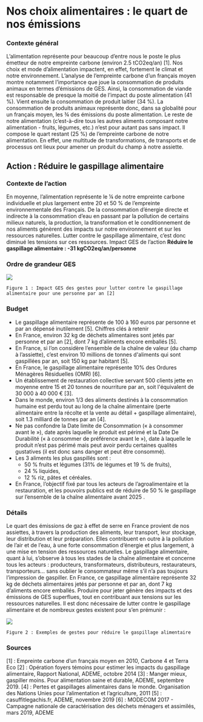 # Nos choix alimentaires : le quart de nos émissions
 
### Contexte général
L’alimentation représente pour beaucoup d’entre nous le poste le plus émetteur de notre empreinte carbone (environ 2.5 tCO2eq/an) [1]. Nos choix et mode d’alimentation impactent, en effet, fortement le climat et notre environnement. 
L’analyse de l’empreinte carbone d’un français moyen montre notamment l’importance que joue la consommation de produits animaux en termes d’émissions de GES. Ainsi, la consommation de viande est responsable de presque la moitié de l’impact du poste alimentation (41 %). Vient ensuite la consommation de produit laitier (34 %). La consommation de produits animaux représente donc, dans sa globalité pour un français moyen, les ¾ des émissions du poste alimentation. Le reste de notre alimentation (c’est-à-dire tous les autres aliments composant notre alimentation - fruits, légumes, etc.) n’est pour autant pas sans impact. Il compose le quart restant (25 %) de l’empreinte carbone de notre alimentation. En effet, une multitude de transformations, de transports et de processus ont lieux pour amener un produit du champ à notre assiette. 

## Action : Réduire le gaspillage alimentaire

### Contexte de l’action
En moyenne, l’alimentation représente le ¼ de notre empreinte carbone individuelle et plus largement entre 20 et 50 % de l’empreinte environnementale des Français. De la consommation d’énergie directe et indirecte à la consommation d’eau en passant par la pollution de certains milieux naturels, la production, la transformation et le conditionnement de nos aliments génèrent des impacts sur notre environnement et sur les ressources naturelles. 
Lutter contre le gaspillage alimentaire, c’est donc diminué les tensions sur ces ressources. 
Impact GES de l’action
**Réduire le gaspillage alimentaire : -31 kgCO2eq/an/personne**

### Ordre de grandeur GES 
![](https://www.associationbilancarbone.fr/wp-content/uploads/2020/12/gaspi-alimentaire-fig1.jpg) 

```Figure 1 : Impact GES des gestes pour lutter contre le gaspillage alimentaire pour une personne par an [2]```

### Budget
* Le gaspillage alimentaire représente de 100 à 160 euros par personne et par an dépensé inutilement [5].
Chiffres clés à retenir
* En France, environ 32 kg de déchets alimentaires sont jetés par personne et par an [2], dont 7 kg d’aliments encore emballés [5].
* En France, si l’on considère l’ensemble de la chaîne de valeur (du champ à l’assiette), c’est environ 10 millions de tonnes d'aliments qui sont gaspillées par an, soit 150 kg par habitant [5].
* En France, le gaspillage alimentaire représente 10% des Ordures Ménagères Résiduelles (OMR) [6].
* Un établissement de restauration collective servant 500 clients jette en moyenne entre 15 et 20 tonnes de nourriture par an, soit l'équivalent de 30 000 à 40 000 € [3].
* Dans le monde, environ 1/3 des aliments destinés à la consommation humaine est perdu tout au long de la chaîne alimentaire (perte alimentaire entre la récolte et la vente au détail + gaspillage alimentaire), soit 1.3 milliard de tonnes par an [4].
* Ne pas confondre la Date limite de Consommation (« à consommer avant le »), date après laquelle le produit est périmé et la Date De Durabilité (« à consommer de préférence avant le »), date à laquelle le produit n’est pas périmé mais peut avoir perdu certaines qualités gustatives (il est donc sans danger et peut être consommé).
* Les 3 aliments les plus gaspillés sont :
    *	50 % fruits et légumes (31% de légumes et 19 % de fruits),
    *	24 % liquides,
    *	12 % riz, pâtes et céréales. 
* En France, l’objectif fixé par tous les acteurs de l’agroalimentaire et la restauration, et les pouvoirs publics est de réduire de 50 % le gaspillage sur l’ensemble de la chaîne alimentaire avant 2025 .
### Détails
Le quart des émissions de gaz à effet de serre en France provient de nos assiettes, à travers la production des aliments, leur transport, leur stockage, leur distribution et leur préparation. Elles contribuent en outre à la pollution de l’air et de l’eau, à une forte consommation d’énergie et plus largement, à une mise en tension des ressources naturelles.
Le gaspillage alimentaire, quant à lui, s’observe à tous les stades de la chaîne alimentaire et concerne tous les acteurs : producteurs, transformateurs, distributeurs, restaurateurs, transporteurs... sans oublier le consommateur même s’il n’a pas toujours l’impression de gaspiller. En France, ce gaspillage alimentaire représente 32 kg de déchets alimentaires jetés par personne et par an, dont 7 kg d’aliments encore emballés.
Produire pour jeter génère des impacts et des émissions de GES superflues, tout en contribuant aux tensions sur les ressources naturelles. Il est donc nécessaire de lutter contre le gaspillage alimentaire et de nombreux gestes existent pour s’en prémunir :
 
 
![](https://www.associationbilancarbone.fr/wp-content/uploads/2020/12/gaspi-alimentaire-tab2.jpg)

```Figure 2 : Exemples de gestes pour réduire le gaspillage alimentaire```

### Sources
[1] : Empreinte carbone[](https://) d’un français moyen en 2010, Carbone 4 et Terra Eco
[2] : Opération foyers témoins pour estimer les impacts du gaspillage alimentaire, Rapport National, ADEME, octobre 2014
[3] : Manger mieux, gaspiller moins. Pour alimentation saine et durable, ADEME, septembre 2019.
[4] : Pertes et gaspillages alimentaires dans le monde. Organisation des Nations Unies pour l’alimentation et l’agriculture, 2011
[5] : casuffitlegachis.fr, ADEME, novembre 2019
[6] : MODECOM 2017 - Campagne nationale de caractérisation des déchets ménagers et assimilés, mars 2019, ADEME
